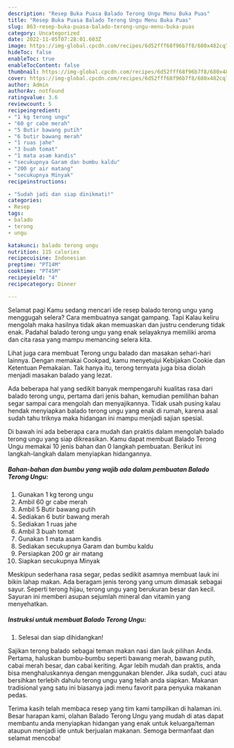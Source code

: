 ```yaml
---
description: "Resep Buka Puasa Balado Terong Ungu Menu Buka Puas"
title: "Resep Buka Puasa Balado Terong Ungu Menu Buka Puas"
slug: 863-resep-buka-puasa-balado-terong-ungu-menu-buka-puas
category: Uncategorized
date: 2022-11-05T07:28:01.603Z
image: https://img-global.cpcdn.com/recipes/6d52fff68f96b7f8/680x482cq70/balado-terong-ungu-foto-resep-utama.jpg
hideToc: false
enableToc: true
enableTocContent: false
thumbnail: https://img-global.cpcdn.com/recipes/6d52fff68f96b7f8/680x482cq70/balado-terong-ungu-foto-resep-utama.jpg
cover: https://img-global.cpcdn.com/recipes/6d52fff68f96b7f8/680x482cq70/balado-terong-ungu-foto-resep-utama.jpg
author: Admin
authorAv: notfound
ratingvalue: 3.6
reviewcount: 5
recipeingredient:
- "1 kg terong ungu"
- "60 gr cabe merah"
- "5 Butir bawang putih"
- "6 butir bawang merah"
- "1 ruas jahe"
- "3 buah tomat"
- "1 mata asam kandis"
- "secukupnya Garam dan bumbu kaldu"
- "200 gr air matang"
- "secukupnya Minyak"
recipeinstructions:

- "Sudah jadi dan siap dinikmati!"
categories:
- Resep
tags:
- balado
- terong
- ungu

katakunci: balado terong ungu 
nutrition: 115 calories
recipecuisine: Indonesian
preptime: "PT14M"
cooktime: "PT45M"
recipeyield: "4"
recipecategory: Dinner

---
```



Selamat pagi Kamu sedang mencari ide resep balado terong ungu yang menggugah selera? Cara membuatnya sangat gampang. Tapi Kalau keliru mengolah maka hasilnya tidak akan memuaskan dan justru cenderung tidak enak. Padahal balado terong ungu yang enak selayaknya memiliki aroma dan cita rasa yang mampu memancing selera kita.


Lihat juga cara membuat Terong ungu balado dan masakan sehari-hari lainnya. Dengan memakai Cookpad, kamu menyetujui Kebijakan Cookie dan Ketentuan Pemakaian. Tak hanya itu, terong ternyata juga bisa diolah menjadi masakan balado yang lezat.

Ada beberapa hal yang sedikit banyak mempengaruhi kualitas rasa dari balado terong ungu, pertama dari jenis bahan, kemudian pemilihan bahan segar sampai cara mengolah dan menyajikannya. Tidak usah pusing kalau hendak menyiapkan balado terong ungu yang enak di rumah, karena asal sudah tahu triknya maka hidangan ini mampu menjadi sajian spesial.


Di bawah ini ada beberapa cara mudah dan praktis dalam mengolah balado terong ungu yang siap dikreasikan. Kamu dapat membuat Balado Terong Ungu memakai 10 jenis bahan dan 0 langkah pembuatan. Berikut ini langkah-langkah dalam menyiapkan hidangannya.

<!--inarticleads1-->

##### Bahan-bahan dan bumbu yang wajib ada dalam pembuatan Balado Terong Ungu:

1. Gunakan 1 kg terong ungu
1. Ambil 60 gr cabe merah
1. Ambil 5 Butir bawang putih
1. Sediakan 6 butir bawang merah
1. Sediakan 1 ruas jahe
1. Ambil 3 buah tomat
1. Gunakan 1 mata asam kandis
1. Sediakan secukupnya Garam dan bumbu kaldu
1. Persiapkan 200 gr air matang
1. Siapkan secukupnya Minyak


Meskipun sederhana rasa segar, pedas sedikit asamnya membuat lauk ini bikin lahap makan. Ada beragam jenis terong yang umum dimasak sebagai sayur. Seperti terong hijau, terong ungu yang berukuran besar dan kecil. Sayuran ini memberi asupan sejumlah mineral dan vitamin yang menyehatkan. 

<!--inarticleads2-->

##### Instruksi untuk membuat Balado Terong Ungu:


1. Selesai dan siap dihidangkan!

Sajikan terong balado sebagai teman makan nasi dan lauk pilihan Anda. Pertama, haluskan bumbu-bumbu seperti bawang merah, bawang putih, cabai merah besar, dan cabai keriting. Agar lebih mudah dan praktis, anda bisa menghaluskannya dengan menggunakan blender. Jika sudah, cuci atau bersihkan terlebih dahulu terong ungu yang telah anda siapkan. Makanan tradisional yang satu ini biasanya jadi menu favorit para penyuka makanan pedas. 

Terima kasih telah membaca resep yang tim kami tampilkan di halaman ini. Besar harapan kami, olahan Balado Terong Ungu yang mudah di atas dapat membantu anda menyiapkan hidangan yang enak untuk keluarga/teman ataupun menjadi ide untuk berjualan makanan. Semoga bermanfaat dan selamat mencoba!
